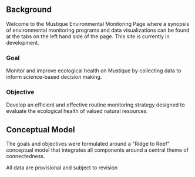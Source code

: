 ## Background

Welcome to the Mustique Environmental Monitoring Page where a synopsis of environmental monitoring programs and data visualizations can be found at the tabs on the left hand side of the page. This site is currently in development.   

### Goal 
Monitor and improve ecological health on Mustique by collecting data to inform science-based decision making.

### Objective
Develop an efficient and effective routine monitoring strategy designed to evaluate the ecological health of valued natural resources. 

## Conceptual Model
The goals and objectives were formulated around a "Ridge to Reef" conceptual model that integrates all components around a central theme of connectedness. 

All data are provisional and subject to revision
